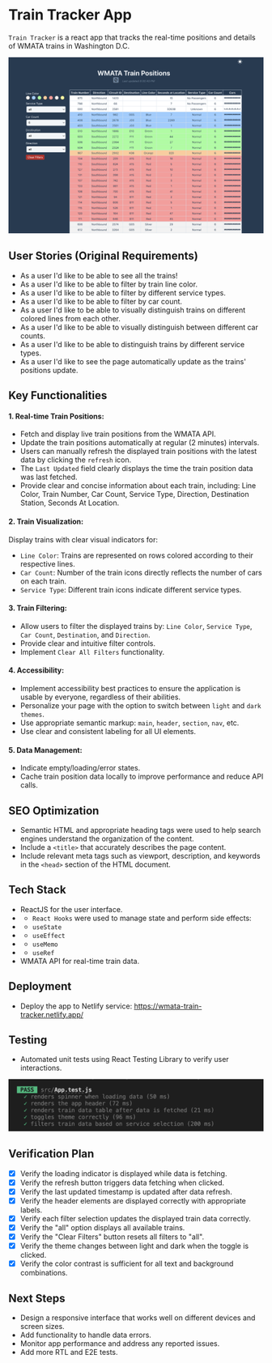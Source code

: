 # Train Tracker App

`Train Tracker` is a react app that tracks the real-time positions and details of WMATA trains in Washington D.C.

![Screenshot](public/train-tracker-app.png)

## User Stories (Original Requirements)

- As a user I'd like to be able to see all the trains!
- As a user I'd like to be able to filter by train line color.
- As a user I'd like to be able to filter by different service types.
- As a user I'd like to be able to filter by car count.
- As a user I'd like to be able to visually distinguish trains on different colored lines from each other.
- As a user I'd like to be able to visually distinguish between different car counts.
- As a user I'd like to be able to distinguish trains by different service types.
- As a user I'd like to see the page automatically update as the trains' positions update.

## Key Functionalities
#### 1. Real-time Train Positions:
- Fetch and display live train positions from the WMATA API.
- Update the train positions automatically at regular (2 minutes) intervals.
- Users can manually refresh the displayed train positions with the latest data by clicking the `refresh` icon.
- The `Last Updated` field clearly displays the time the train position data was last fetched.
- Provide clear and concise information about each train, including: Line Color, Train Number, Car Count, Service Type, Direction, Destination Station, Seconds At Location.

#### 2. Train Visualization:
  Display trains with clear visual indicators for:
- `Line Color`: Trains are represented on rows colored according to their respective lines.
- `Car Count`: Number of the train icons directly reflects the number of cars on each train.
- `Service Type`: Different train icons indicate different service types.

#### 3. Train Filtering:
- Allow users to filter the displayed trains by: `Line Color`, `Service Type`, `Car Count`, `Destination`, and `Direction`.
- Provide clear and intuitive filter controls.
- Implement `Clear All Filters` functionality.

#### 4. Accessibility:
- Implement accessibility best practices to ensure the application is usable by everyone, regardless of their abilities.
- Personalize your page with the option to switch between `light` and `dark themes`.
- Use appropriate semantic markup: `main`, `header`, `section`, `nav`, etc. 
- Use clear and consistent labeling for all UI elements.

#### 5. Data Management:
- Indicate empty/loading/error states.
- Cache train position data locally to improve performance and reduce API calls.

## SEO Optimization
- Semantic HTML and appropriate heading tags were used to help search engines understand the organization of the content.
- Include a `<title>` that accurately describes the page content.
- Include relevant meta tags such as viewport, description, and keywords in the `<head>` section of the HTML document. 

## Tech Stack
- ReactJS for the user interface.
- - `React Hooks` were used to manage state and perform side effects:
- - `useState`
- - `useEffect`
- - `useMemo`
- - `useRef`
- WMATA API for real-time train data.

 ## Deployment
- Deploy the app to Netlify service: https://wmata-train-tracker.netlify.app/

## Testing
- Automated unit tests using React Testing Library to verify user interactions.

![Screenshot](public/rtl-tests.png)

## Verification Plan
- [x] Verify the loading indicator is displayed while data is fetching.
- [x] Verify the refresh button triggers data fetching when clicked.
- [x] Verify the last updated timestamp is updated after data refresh.
- [x] Verify the header elements are displayed correctly with appropriate labels.
- [x] Verify each filter selection updates the displayed train data correctly.
- [x] Verify the "all" option displays all available trains.
- [x] Verify the "Clear Filters" button resets all filters to "all".
- [x] Verify the theme changes between light and dark when the toggle is clicked.
- [x] Verify the color contrast is sufficient for all text and background combinations.

## Next Steps
- Design a responsive interface that works well on different devices and screen sizes.
- Add functionality to handle data errors.
- Monitor app performance and address any reported issues.
- Add more RTL and E2E tests.